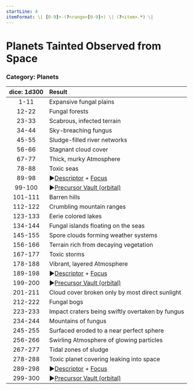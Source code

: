 ```yaml
---
startLine: 4
itemFormat: \| [0-9]+-(?<range>[0-9]+) \| (?<item>.*) \|
---
```

# Planets Tainted Observed from Space
### Category: Planets

| dice: 1d300 | Result |
| :---------: | :----- |
| 1-11 | Expansive fungal plains |
| 12-22 | Fungal forests |
| 23-33 | Scabrous, infected terrain |
| 34-44 | Sky-breaching fungus |
| 45-55 | Sludge-filled river networks |
| 56-66 | Stagnant cloud cover |
| 67-77 | Thick, murky Atmosphere |
| 78-88 | Toxic seas |
| 89-98 | ▶[Descriptor](Core_Descriptor.md) + [Focus](Core_Focus.md) |
| 99-100 | ▶[Precursor Vault (orbital)](Vaults_Outer_First_Look.md) |
| 101-111 | Barren hills |
| 112-122 | Crumbling mountain ranges |
| 123-133 | Eerie colored lakes |
| 134-144 | Fungal islands floating on the seas |
| 145-155 | Spore clouds forming weather systems |
| 156-166 | Terrain rich from decaying vegetation |
| 167-177 | Toxic storms |
| 178-188 | Vibrant, layered Atmosphere |
| 189-198 | ▶[Descriptor](Core_Descriptor.md) + [Focus](Core_Focus.md) |
| 199-200 | ▶[Precursor Vault (orbital)](Vaults_Outer_First_Look.md) |
| 201-211 | Cloud cover broken only by most direct sunlight |
| 212-222 | Fungal bogs |
| 223-233 | Impact craters being swiftly overtaken by fungus |
| 234-244 | Mountains of fungus |
| 245-255 | Surfaced eroded to a near perfect sphere |
| 256-266 | Swirling Atmosphere of glowing particles |
| 267-277 | Tidal zones of sludge |
| 278-288 | Toxic planet covering leaking into space |
| 289-298 | ▶[Descriptor](Core_Descriptor.md) + [Focus](Core_Focus.md) |
| 299-300 | ▶[Precursor Vault (orbital)](Vaults_Outer_First_Look.md) |